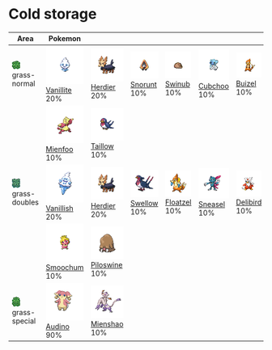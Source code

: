 # Cold storage

| Area                                                                       | Pokemon                                                                                          | &nbsp;                                                                                           | &nbsp;                                                                                       | &nbsp;                                                                                         | &nbsp;                                                                                       | &nbsp;                                                                                         |
| -------------------------------------------------------------------------- | ------------------------------------------------------------------------------------------------ | ------------------------------------------------------------------------------------------------ | -------------------------------------------------------------------------------------------- | ---------------------------------------------------------------------------------------------- | -------------------------------------------------------------------------------------------- | ---------------------------------------------------------------------------------------------- |
| ![grass-normal](../../img/items/grass-normal.png)<br/>grass-normal<br/>    | ![vanillite](../../img/pokemon/582.png) <br/>[Vanillite](/blaze-black-wiki/pokemon/582) <br/>20% | ![herdier](../../img/pokemon/507.png) <br/>[Herdier](/blaze-black-wiki/pokemon/507) <br/>20%     | ![snorunt](../../img/pokemon/361.png) <br/>[Snorunt](/blaze-black-wiki/pokemon/361) <br/>10% | ![swinub](../../img/pokemon/220.png) <br/>[Swinub](/blaze-black-wiki/pokemon/220) <br/>10%     | ![cubchoo](../../img/pokemon/613.png) <br/>[Cubchoo](/blaze-black-wiki/pokemon/613) <br/>10% | ![buizel](../../img/pokemon/418.png) <br/>[Buizel](/blaze-black-wiki/pokemon/418) <br/>10%     |
|                                                                            | ![mienfoo](../../img/pokemon/619.png) <br/>[Mienfoo](/blaze-black-wiki/pokemon/619) <br/>10%     | ![taillow](../../img/pokemon/276.png) <br/>[Taillow](/blaze-black-wiki/pokemon/276) <br/>10%     |
| ![grass-doubles](../../img/items/grass-doubles.png)<br/>grass-doubles<br/> | ![vanillish](../../img/pokemon/583.png) <br/>[Vanillish](/blaze-black-wiki/pokemon/583) <br/>20% | ![herdier](../../img/pokemon/507.png) <br/>[Herdier](/blaze-black-wiki/pokemon/507) <br/>20%     | ![swellow](../../img/pokemon/277.png) <br/>[Swellow](/blaze-black-wiki/pokemon/277) <br/>10% | ![floatzel](../../img/pokemon/419.png) <br/>[Floatzel](/blaze-black-wiki/pokemon/419) <br/>10% | ![sneasel](../../img/pokemon/215.png) <br/>[Sneasel](/blaze-black-wiki/pokemon/215) <br/>10% | ![delibird](../../img/pokemon/225.png) <br/>[Delibird](/blaze-black-wiki/pokemon/225) <br/>10% |
|                                                                            | ![smoochum](../../img/pokemon/238.png) <br/>[Smoochum](/blaze-black-wiki/pokemon/238) <br/>10%   | ![piloswine](../../img/pokemon/221.png) <br/>[Piloswine](/blaze-black-wiki/pokemon/221) <br/>10% |
| ![grass-special](../../img/items/grass-special.png)<br/>grass-special<br/> | ![audino](../../img/pokemon/531.png) <br/>[Audino](/blaze-black-wiki/pokemon/531) <br/>90%       | ![mienshao](../../img/pokemon/620.png) <br/>[Mienshao](/blaze-black-wiki/pokemon/620) <br/>10%   |